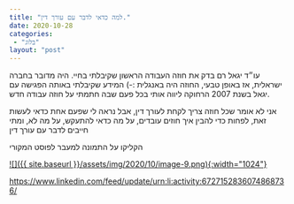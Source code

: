 ```yaml
---
title: "למה כדאי לדבר עם עורך דין."
date: 2020-10-28
categories: 
 - "בלוג"
layout: "post"
---
```


עו״ד יגאל רם בדק את חוזה העבודה הראשון שקיבלתי בחיי. היה מדובר בחברה ישראלית, אז באופן טבעי, החוזה היה באנגלית :-) המידע שקיבלתי באותה הפגישה עם יגאל בשנת 2007 הרחוקה ליווה אותי בכל פעם שבה חתמתי על חוזה עבודה חדש. 

אני לא אומר שכל חוזה צריך לקחת לעורך דין, אבל נראה לי שפעם אחת כדאי לעשות זאת, לפחות כדי להבין איך חוזים עובדים, על מה כדאי להתעקש, על מה לא, ומתי חייבים לדבר עם עורך דין

הקליקו על התמונה למעבר לפוסט המקורי

[![]({{ site.baseurl }}/assets/img/2020/10/image-9.png){:width="1024"}](https://www.linkedin.com/feed/update/urn:li:activity:6727152836074868736/)

<https://www.linkedin.com/feed/update/urn:li:activity:6727152836074868736/>
